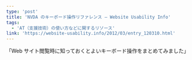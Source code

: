```yaml
---
type: 'post'
title: 'NVDA のキーボード操作リファレンス — Website Usability Info'
tags:
  - 'AT（支援技術）の使い方などに関するリソース'
link: 'https://website-usability.info/2012/03/entry_120310.html'
---
```

「Web サイト閲覧時に知っておくとよいキーボード操作をまとめてみました」